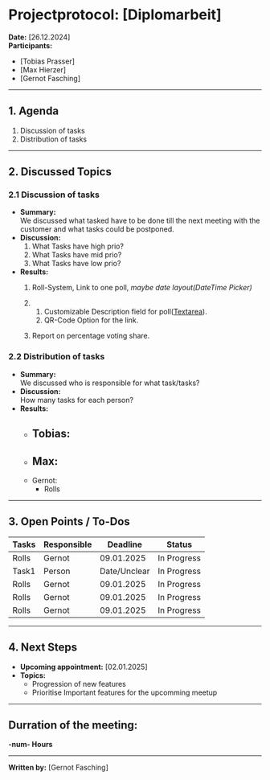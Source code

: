 # Projectprotocol: **[Diplomarbeit]**

**Date:** [26.12.2024]  
**Participants:**  
- [Tobias Prasser]  
- [Max Hierzer]  
- [Gernot Fasching]  

---

## 1. Agenda
1. Discussion of tasks
2. Distribution of tasks

---

## 2. Discussed Topics
### 2.1 Discussion of tasks
- **Summary:**  
  We discussed what tasked have to be done till the next meeting with the customer and what tasks could be postponed.
- **Discussion:**  
  1. What Tasks have high prio?
  2. What Tasks have mid prio?
  3. What Tasks have low prio? 
- **Results:**  
  1. Roll-System, Link to one poll, *maybe date layout(DateTime Picker)*

  2. 1. Customizable Description field for poll([Textarea](https://www.mediaevent.de/html/textarea.html)).
     2. QR-Code Option for the link.

  3. Report on percentage voting share.

### 2.2 Distribution of tasks
- **Summary:**  
  We discussed who is responsible for what task/tasks?
- **Discussion:**  
  How many tasks for each person?
- **Results:**  
  - Tobias:
    - 
  - Max: 
    - 
  - Gernot:
    - Rolls

---

## 3. Open Points / To-Dos
| Tasks              | Responsible    | Deadline       | Status       |
|--------------------|----------------|----------------|--------------|
| Rolls              | Gernot         | 09.01.2025     | In Progress  |
| Task1              | Person         | Date/Unclear   | In Progress  |
| Rolls              | Gernot         | 09.01.2025     | In Progress  |
| Rolls              | Gernot         | 09.01.2025     | In Progress  |
| Rolls              | Gernot         | 09.01.2025     | In Progress  |

---

## 4. Next Steps
- **Upcoming appointment:** [02.01.2025]  
- **Topics:**  
  - Progression of new features
  - Prioritise Important features for the upcomming meetup

---

## Durration of the meeting:
 **-num- Hours**

---

**Written by:** [Gernot Fasching]
